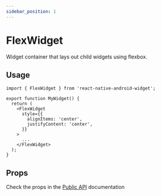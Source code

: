 ```yaml
---
sidebar_position: 1
---
```


# FlexWidget

Widget container that lays out child widgets using flexbox.

## Usage

```tsx
import { FlexWidget } from 'react-native-android-widget';

export function MyWidget() {
  return (
    <FlexWidget
      style={{
        alignItems: 'center',
        justifyContent: 'center',
      }}
    >
      ...
    </FlexWidget>
  );
}
```

## Props

Check the props in the [Public API](/docs/public-api/interfaces/FlexWidgetProps) documentation
